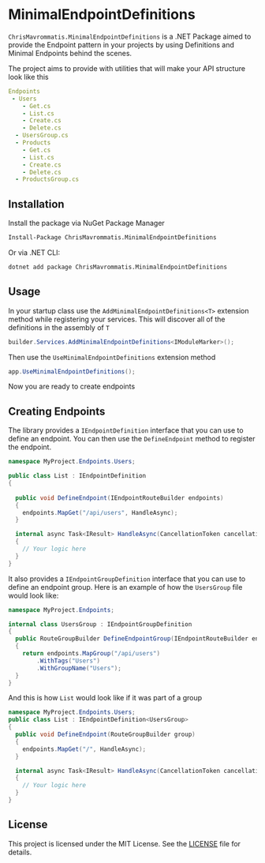 # MinimalEndpointDefinitions

`ChrisMavrommatis.MinimalEndpointDefinitions` is a .NET Package aimed to provide the Endpoint pattern in your projects by using Definitions and Minimal Endpoints behind the scenes.

The project aims to provide with utilities that will make your API structure look like this
```yml
Endpoints
 - Users
    - Get.cs
    - List.cs
    - Create.cs
    - Delete.cs
  - UsersGroup.cs
  - Products
    - Get.cs
    - List.cs
    - Create.cs
    - Delete.cs
  - ProductsGroup.cs
```

## Installation

Install the package via NuGet Package Manager
```bash
Install-Package ChrisMavrommatis.MinimalEndpointDefinitions
```

Or via .NET CLI:
```bash
dotnet add package ChrisMavrommatis.MinimalEndpointDefinitions
```

## Usage
In your startup class use the `AddMinimalEndpointDefinitions<T>` extension method while registering your services. This will discover all of the definitions in the assembly of `T`
```csharp
builder.Services.AddMinimalEndpointDefinitions<IModuleMarker>();
```
Then use the `UseMinimalEndpointDefinitions` extension method
```csharp
app.UseMinimalEndpointDefinitions();
```

Now you are ready to create endpoints

## Creating Endpoints
The library provides a `IEndpointDefinition` interface that you can use to define an endpoint.
You can then use the `DefineEndpoint` method to register the endpoint.


```csharp
namespace MyProject.Endpoints.Users;

public class List : IEndpointDefinition
{
  
  public void DefineEndpoint(IEndpointRouteBuilder endpoints)
  {
    endpoints.MapGet("/api/users", HandleAsync);
  }

  internal async Task<IResult> HandleAsync(CancellationToken cancellationToken = default)
  {
    // Your logic here
  }
}
```

It also provides a `IEndpointGroupDefinition` interface that you can use to define an endpoint group.
Here is an example of how the `UsersGroup` file would look like:

```csharp
namespace MyProject.Endpoints;

internal class UsersGroup : IEndpointGroupDefinition
{
  public RouteGroupBuilder DefineEndpointGroup(IEndpointRouteBuilder endpoints)
  {
    return endpoints.MapGroup("/api/users")
        .WithTags("Users")
        .WithGroupName("Users");
  }
}
```

And this is how `List` would look like if it was part of a group
```csharp
namespace MyProject.Endpoints.Users;
public class List : IEndpointDefinition<UsersGroup>
{
  public void DefineEndpoint(RouteGroupBuilder group)
  {
    endpoints.MapGet("/", HandleAsync);
  }

  internal async Task<IResult> HandleAsync(CancellationToken cancellationToken = default)
  {
    // Your logic here
  }
}
```



## License

This project is licensed under the MIT License. See the [LICENSE](LICENSE) file for details.

